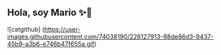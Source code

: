 ## Hola, soy Mario ✨🚀  
![catgithub] (https://user-images.githubusercontent.com/74038190/226127913-88de86d3-8437-45b9-a3b6-e746b47f655a.gif)

<!--
**RG-Muppet/RG-Muppet** is a ✨ _special_ ✨ repository because its `README.md` (this file) appears on your GitHub profile.

Here are some ideas to get you started:

- 🔭 I’m currently working on ...
- 🌱 I’m currently learning ...
- 👯 I’m looking to collaborate on ...
- 🤔 I’m looking for help with ...
- 💬 Ask me about ...
- 📫 How to reach me: ...
- 😄 Pronouns: ...
- ⚡ Fun fact: ...
-->

